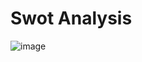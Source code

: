 # Swot Analysis

![image](https://user-images.githubusercontent.com/101239044/168435202-68122941-ebd5-4d7c-a55a-cea1913f4c58.png)
